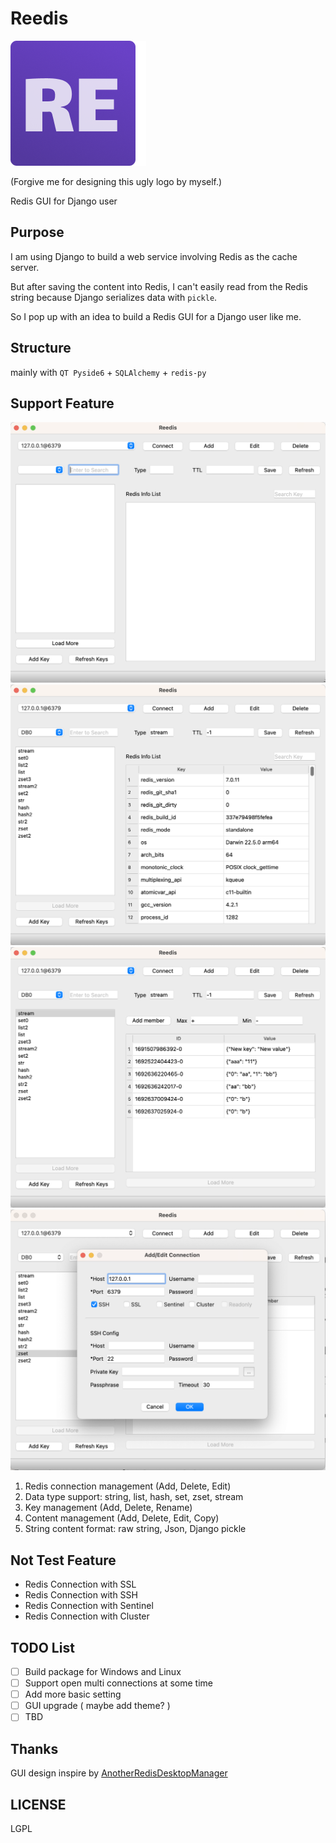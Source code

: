 # Reedis
![Reedis](./resource/icons/logo.png "Reedis")

(Forgive me for designing this ugly logo by myself.) 

Redis GUI for Django user

## Purpose

I am using Django to build a web service involving Redis as the cache server. 

But after saving the content into Redis, I can't easily read from the Redis string because Django serializes data with `pickle`. 

So I pop up with an idea to build a Redis GUI for a Django user like me.

## Structure

mainly with `QT Pyside6` + `SQLAlchemy` + `redis-py`

## Support Feature

![Reedis](./resource/screenshot/screenshot_reedis.png "Reedis Main Window")
![Reedis](./resource/screenshot/screenshot_reedis_02.png "Reedis redis info list")
![Reedis](./resource/screenshot/screenshot_reedis_03.png "Reedis Content Management")
![Reedis](./resource/screenshot/screenshot_reedis_04.png "Reedis Edit Connection")

1. Redis connection management (Add, Delete, Edit)
2. Data type support: string, list, hash, set, zset, stream
3. Key management (Add, Delete, Rename)
4. Content management (Add, Delete, Edit, Copy)
5. String content format: raw string, Json, Django pickle

## Not Test Feature

- Redis Connection with SSL
- Redis Connection with SSH
- Redis Connection with Sentinel
- Redis Connection with Cluster

## TODO List

- [ ] Build package for Windows and Linux
- [ ] Support open multi connections at some time
- [ ] Add more basic setting 
- [ ] GUI upgrade ( maybe add theme? )
- [ ] TBD

## Thanks

GUI design inspire by [AnotherRedisDesktopManager](https://github.com/qishibo/AnotherRedisDesktopManager)

## LICENSE

LGPL
